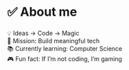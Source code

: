 <h1 align="left">✅ About me</h1>

###

<p align="left">💡 Ideas → Code → Magic<br>🎯 Mission: Build meaningful tech<br>📚 Currently learning: Computer Science<br>🎮 Fun fact: If I’m not coding, I’m gaming</p>
